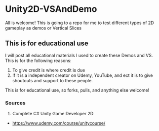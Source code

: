 # Unity2D-VSAndDemo
 
All is welcome! This is going to a repo for me to test different types of 2D gameplay as demos or Vertical Slices

## This is for educational use

I will post all educational materials I used to create these Demos and VS.  This is for the following reasons:
1. To give credit is where credit is due
2. If it is a independent creator on Udemy, YouTube, and ect it is to give shoutouts and support to these people.

This is for educational use, so forks, pulls, and anything else welcome!  


### Sources

1. Complete C# Unity Game Developer 2D
 - https://www.udemy.com/course/unitycourse/